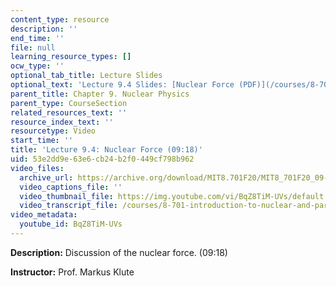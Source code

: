 ```yaml
---
content_type: resource
description: ''
end_time: ''
file: null
learning_resource_types: []
ocw_type: ''
optional_tab_title: Lecture Slides
optional_text: 'Lecture 9.4 Slides: [Nuclear Force (PDF)](/courses/8-701-introduction-to-nuclear-and-particle-physics-fall-2020/resources/mit8_701f20_lec9-4)'
parent_title: Chapter 9. Nuclear Physics
parent_type: CourseSection
related_resources_text: ''
resource_index_text: ''
resourcetype: Video
start_time: ''
title: 'Lecture 9.4: Nuclear Force (09:18)'
uid: 53e2dd9e-63e6-cb24-b2f0-449cf798b962
video_files:
  archive_url: https://archive.org/download/MIT8.701F20/MIT8_701F20_09-04_force_300k.mp4
  video_captions_file: ''
  video_thumbnail_file: https://img.youtube.com/vi/BqZ8TiM-UVs/default.jpg
  video_transcript_file: /courses/8-701-introduction-to-nuclear-and-particle-physics-fall-2020/774bc6f35ed9e86ea95c501869a798c1_BqZ8TiM-UVs.pdf
video_metadata:
  youtube_id: BqZ8TiM-UVs
---
```


**Description:** Discussion of the nuclear force. (09:18)

**Instructor:** Prof. Markus Klute

